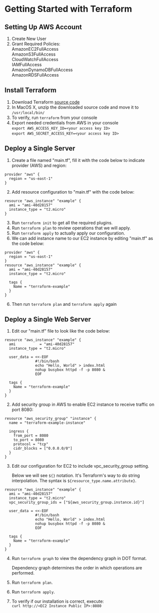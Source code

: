 # Getting Started with Terraform

## Setting Up AWS Account

1. Create New User
2. Grant Required Policies:  
   AmazonEC2FullAccess  
   AmazonS3FullAccess  
   CloudWatchFullAccess  
   IAMFullAccess  
   AmazonDynamoDBFullAccess  
   AmazonRDSFullAccess  

## Install Terraform

1. Download Terraform [source code](https://www.terraform.io/downloads.html)
2. In MacOS X, unzip the downloaded source code and move it to `/usr/local/bin/`
3. To verify, run `terraform` from your console
4. Export needed credentials from AWS in your console  
   `export AWS_ACCESS_KEY_ID=<your access key ID>`  
   `export AWS_SECRET_ACCESS_KEY=<your access key ID>`

## Deploy a Single Server

1. Create a file named "main.tf", fill it with the code below to indicate provider (AWS) and region:

```
provider "aws" {
  region = "us-east-1"
}
```

2. Add resource configuration to "main.tf" with the code below:

```
resource "aws_instance" "example" {
  ami = "ami-40d28157"
  instance_type = "t2.micro"
}
```

3. Run `terraform init` to get all the required plugins.
4. Run `terraform plan` to review operations that we will apply.
5. Run `terraform apply` to actually apply our configuration.
6. We can add instance name to our EC2 instance by editing "main.tf" as the code below:

```
provider "aws" {
  region = "us-east-1"
}
resource "aws_instance" "example" {
  ami = "ami-40d28157"
  instance_type = "t2.micro"

  tags {
    Name = "terraform-example"
  }
}

```

6. Then run `terraform plan` and `terraform apply` again

## Deploy a Single Web Server

1. Edit our "main.tf" file to look like the code below:

```
resource "aws_instance" "example" {
  ami           = "ami-40d28157"
  instance_type = "t2.micro"

  user_data = <<-EOF
              #!/bin/bash
              echo "Hello, World" > index.html
              nohup busybox httpd -f -p 8080 &
              EOF

  tags {
    Name = "terraform-example"
  }
}
```

2. Add security group in AWS to enable EC2 instance to receive traffic on port 8080:

```
resource "aws_security_group" "instance" {
  name = "terraform-example-instance"

  ingress {
    from_port = 8080
    to_port = 8080
    protocol = "tcp"
    cidr_blocks = ["0.0.0.0/0"]
  }
}
```

3. Edit our configuration for EC2 to include vpc_security_group setting.

   Below we will see `${}` notation. It's Terraform's way to do string interpolation. The syntax is `${resource_type.name.attribute}`.

```
resource "aws_instance" "example" {
  ami = "ami-40d28157"
  instance_type = "t2.micro"
  vpc_security_group_ids = ["${aws_security_group.instance.id}"]

  user_data = <<-EOF
              #!/bin/bash
              echo "Hello, World" > index.html
              nohup busybox httpd -f -p 8080 &
              EOF

  tags {
    Name = "terraform-example"
  }
}
```

4. Run `terraform graph` to view the dependency graph in DOT format.
     
   Dependency graph determines the order in which operations are performed.

5. Run `terraform plan`.
6. Run `terraform apply`.
7. To verify if our installation is correct, execute:  
   `curl http://<EC2 Instance Public IP>:8080`
